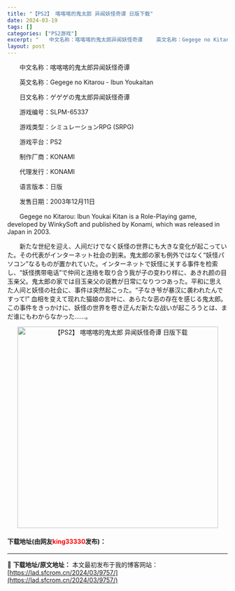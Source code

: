 ```yaml
---
title: "【PS2】 喀喀喀的鬼太郎 异闻妖怪奇谭 日版下载"
date: 2024-03-19
tags: []
categories: ["PS2游戏"]
excerpt: "　　中文名称：喀喀喀的鬼太郎异闻妖怪奇谭 　　英文名称：Gegege no Kitarou - Ibun Youkaitan 　　日文名称：ゲゲゲの鬼太郎异闻妖怪奇谭 　　游戏编号：SLPM-65337 　　游戏类型：シミュレーションRPG (SRPG) 　　游戏平台：PS2 　　制作厂商：KONA&hellip;"
layout: post
---
```


 <p>　　中文名称：喀喀喀的鬼太郎异闻妖怪奇谭</p> <p>　　英文名称：Gegege no Kitarou - Ibun Youkaitan</p> <p>　　日文名称：ゲゲゲの鬼太郎异闻妖怪奇谭</p> <p>　　游戏编号：SLPM-65337</p> <p>　　游戏类型：シミュレーションRPG (SRPG)</p> <p>　　游戏平台：PS2</p> <p>　　制作厂商：KONAMI</p> <p>　　代理发行：KONAMI</p> <p>　　语言版本：日版</p> <p>　　发售日期：2003年12月11日</p> <p>　　Gegege no Kitarou: Ibun Youkai Kitan is a Role-Playing game, developed by WinkySoft and published by Konami, which was released in Japan in 2003.</p> <p>　　新たな世纪を迎え、人间だけでなく妖怪の世界にも大きな变化が起こっていた。その代表がインターネット社会の到来。鬼太郎の家も例外ではなく&ldquo;妖怪パソコン&rdquo;なるものが置かれていた。インターネットで妖怪に关する事件を检索し、&ldquo;妖怪携带电话&rdquo;で仲间と连络を取り合う我が子の变わり样に、あきれ颜の目玉亲父。鬼太郎の家では目玉亲父の说教が日常になりつつあった。平和に思えた人间と妖怪の社会に、事件は突然起こった。&ldquo;子なき爷が暴汉に袭われたんですって!&rdquo; 血相を变えて现れた猫娘の言叶に、あらたな恶の存在を感じる鬼太郎。この事件をきっかけに、妖怪の世界を卷き迂んだ新たな战いが起ころうとは、まだ谁にもわからなかった&hellip;&hellip;。</p> <p align="center"><img align="" border="0" src="https://lad.sfcrom.cn/wp-content/uploads/2024/03/20240319_65f998112cfe8.jpg" width="459" alt="【PS2】 喀喀喀的鬼太郎 异闻妖怪奇谭 日版下载" /></p> <p><h4>下载地址(由网友<font color="red">king33330</font>发布)：</h4></p> 

---
📖 **下载地址/原文地址：** 本文最初发布于我的博客网站：[https://lad.sfcrom.cn/2024/03/9757/](https://lad.sfcrom.cn/2024/03/9757/)
